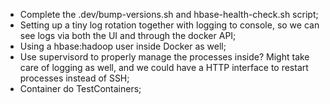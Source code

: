 - Complete the .dev/bump-versions.sh and hbase-health-check.sh script;
- Setting up a tiny log rotation together with logging to console, so we can see
  logs via both the UI and through the docker API;
- Using a hbase:hadoop user inside Docker as well;
- Use supervisord to properly manage the processes inside? Might take care of
  logging as well, and we could have a HTTP interface to restart processes instead of SSH;
- Container do TestContainers;
